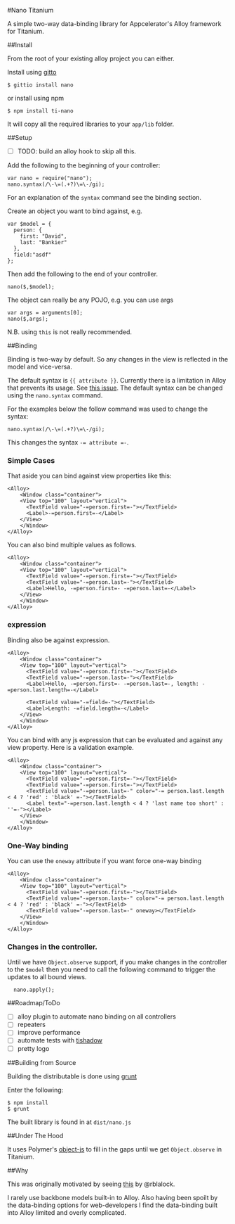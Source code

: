 #Nano Titanium

A simple two-way data-binding library for Appcelerator's Alloy framework for Titanium.

##Install

From the root of your existing alloy project you can either.

Install using [gitto](http://gitt.io/)

~~~
$ gittio install nano
~~~

or install using npm

~~~
$ npm install ti-nano
~~~

It will copy all the required libraries to your `app/lib` folder.

##Setup

- [ ] TODO: build an alloy hook to skip all this.

Add the following to the beginning of your controller:

~~~
var nano = require("nano");
nano.syntax(/\-\=(.+?)\=\-/gi);
~~~

For an explanation of the `syntax` command see the binding section.

Create an object you want to bind against, e.g.

~~~
var $model = {
  person: {
    first: "David",
    last: "Bankier"
  },
  field:"asdf"
};
~~~

Then add the following to the end of your controller.

~~~
nano($,$model);
~~~

The object can really be any POJO, e.g. you can use args

~~~
var args = arguments[0];
nano($,args);
~~~

N.B. using `this` is not really recommended.

##Binding

Binding is two-way by default. So any changes in the view is reflected in the model and vice-versa.

The default syntax is `{{ attribute }}`. Currently there is a limitation in Alloy that prevents its usage.
See [this issue](https://github.com/dbankier/nano/issues/1).
The default syntax can be changed using the `nano.syntax` command.

For the examples below the follow command was used to change the syntax:

~~~
nano.syntax(/\-\=(.+?)\=\-/gi);
~~~

This changes the syntax `-= attribute =-`. 

### Simple Cases

That aside you can bind against view properties like this:

~~~
<Alloy>
	<Window class="container">
    <View top="100" layout="vertical">
      <TextField value="-=person.first=-"></TextField>
      <Label>-=person.first=-</Label>
    </View>
	</Window>
</Alloy>
~~~

You can also bind multiple values as follows.

~~~
<Alloy>
	<Window class="container">
    <View top="100" layout="vertical">
      <TextField value="-=person.first=-"></TextField>
      <TextField value="-=person.last=-"></TextField>
      <Label>Hello, -=person.first=- -=person.last=-</Label>
    </View>
	</Window>
</Alloy>
~~~

### expression

Binding also be against expression.

~~~
<Alloy>
	<Window class="container">
    <View top="100" layout="vertical">
      <TextField value="-=person.first=-"></TextField>
      <TextField value="-=person.last=-"></TextField>
      <Label>Hello, -=person.first=- -=person.last=-, length: -=person.last.length=-</Label>

      <TextField value="-=field=-"></TextField>
      <Label>Length: -=field.length=-</Label>
    </View>
	</Window>
</Alloy>
~~~

You can bind with any js expression that can be evaluated and against any
view property. Here is a validation example.

~~~
<Alloy>
	<Window class="container">
    <View top="100" layout="vertical">
      <TextField value="-=person.first=-"></TextField>
      <TextField value="-=person.first=-"></TextField>
      <TextField value="-=person.last=-" color="-= person.last.length < 4 ? 'red' : 'black' =-"></TextField>
      <Label text="-=person.last.length < 4 ? 'last name too short' : ''=-"></Label>
    </View>
	</Window>
</Alloy>
~~~

### One-Way binding

You can use the `oneway` attribute if you want force one-way binding 

~~~
<Alloy>
	<Window class="container">
    <View top="100" layout="vertical">
      <TextField value="-=person.first=-"></TextField>
      <TextField value="-=person.last=-" color="-= person.last.length < 4 ? 'red' : 'black' =-"></TextField>
      <TextField value="-=person.last=-" oneway></TextField>
    </View>
	</Window>
</Alloy>
~~~

### Changes in the controller.

Until we have `Object.observe` support, if you make changes in the controller to the `$model` then you
need to call the following command to trigger the updates to all bound views.

~~~
  nano.apply();
~~~

##Roadmap/ToDo

- [ ] alloy plugin to automate nano binding on all controllers
- [ ] repeaters
- [ ] improve performance
- [ ] automate tests with [tishadow](https://github.com/dbankier/tishadow)
- [ ] pretty logo

##Building from Source

Building the distributable is done using [grunt](http://gruntjs.com/)

Enter the following:

~~~
$ npm install
$ grunt
~~~

The built library is found in at `dist/nano.js`

##Under The Hood

It uses Polymer's [object-js](https://github.com/polymer/observe-js) to fill in the gaps
until we get `Object.observe` in Titanium.

##Why

This was originally motivated by seeing [this](http://beautyindesign.com/blog/uber-simple-idea-for-alloy-view-data-binding/) by @rblalock.

I rarely use backbone models built-in to Alloy. Also having been spoilt by the data-binding
options for web-developers I find the data-binding built into Alloy limited and overly complicated.

